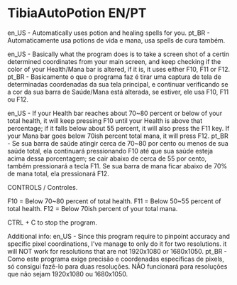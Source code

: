 # TibiaAutoPotion EN/PT
en_US - Automatically uses potion and healing spells for you.
pt_BR - Automaticamente usa potions de vida e mana, usa spells de cura também.

en_US - Basically what the program does is to take a screen shot of a certin determined coordinates from your main screen, and keep checking if the color of your Health/Mana bar is altered, if it is, it uses either F10, F11 or F12.
pt_BR - Basicamente o que o programa faz é tirar uma captura de tela de determinadas coordenadas da sua tela principal, e continuar verificando se a cor da sua barra de Saúde/Mana está alterada, se estiver, ele usa F10, F11 ou F12.

en_US - If your Health bar reaches about 70~80 percent or below of your total health, it will keep pressing F10 until your Health is above that percentage; if it falls below about 55 percent, it will also press the F11 key. If your Mana bar goes below 70ish percent total mana, it will press F12.
pt_BR - Se sua barra de saúde atingir cerca de 70~80 por cento ou menos de sua saúde total, ela continuará pressionando F10 até que sua saúde esteja acima dessa porcentagem; se cair abaixo de cerca de 55 por cento, também pressionará a tecla F11. Se sua barra de mana ficar abaixo de 70% de mana total, ela pressionará F12.

CONTROLS / Controles.

F10 = Below 70~80 percent of total health.
F11 = Below 50~55 percent of total health.
F12 = Below 70ish percent of your total mana.

CTRL + C to stop the program.

Additional info:
en_US - Since this program require to pinpoint accuracy and specific pixel coordinations, I've manage to only do it for two resolutions. it will NOT work for resolutions that are not 1920x1080 or 1680x1050.
pt_BR - Como este programa exige precisão e coordenadas específicas de pixels, só consigui fazê-lo para duas resoluções. NÃO funcionará para resoluções que não sejam 1920x1080 ou 1680x1050.
